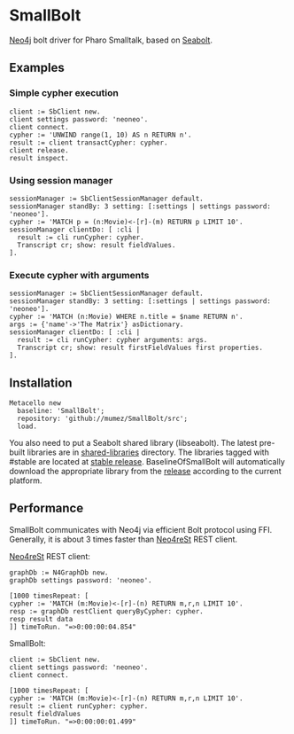 # SmallBolt

[Neo4j](https://neo4j.com/) bolt driver for Pharo Smalltalk, based on [Seabolt](https://github.com/neo4j-drivers/seabolt).

## Examples

### Simple cypher execution

```smalltalk
client := SbClient new.
client settings password: 'neoneo'.
client connect.
cypher := 'UNWIND range(1, 10) AS n RETURN n'.
result := client transactCypher: cypher.
client release.
result inspect.
```

### Using session manager

```smalltalk
sessionManager := SbClientSessionManager default.
sessionManager standBy: 3 setting: [:settings | settings password: 'neoneo'].
cypher := 'MATCH p = (n:Movie)<-[r]-(m) RETURN p LIMIT 10'.
sessionManager clientDo: [ :cli | 
  result := cli runCypher: cypher.
  Transcript cr; show: result fieldValues.
].
```

### Execute cypher with arguments

```Smalltalk
sessionManager := SbClientSessionManager default.
sessionManager standBy: 3 setting: [:settings | settings password: 'neoneo'].
cypher := 'MATCH (n:Movie) WHERE n.title = $name RETURN n'.
args := {'name'->'The Matrix'} asDictionary.
sessionManager clientDo: [ :cli | 
  result := cli runCypher: cypher arguments: args.
  Transcript cr; show: result firstFieldValues first properties.
].
```


## Installation

```smalltalk
Metacello new
  baseline: 'SmallBolt';
  repository: 'github://mumez/SmallBolt/src';
  load.
```

You also need to put a Seabolt shared library (libseabolt).
The latest pre-built libraries are in [shared-libraries](./shared-libraries/) directory.
The libraries tagged with #stable are located at [stable release]([https://github.com/mumez/Smallbolt/releases/stable]). BaselineOfSmallBolt will  automatically download the appropriate library from the [release]([https://github.com/mumez/Smallbolt/releases/stable]) according to the current platform.

## Performance

SmallBolt communicates with Neo4j via efficient Bolt protocol using FFI. Generally, it is about 3 times faster than [Neo4reSt](https://github.com/mumez/Neo4reSt) REST client.

[Neo4reSt](https://github.com/mumez/Neo4reSt) REST client:
```smalltalk
graphDb := N4GraphDb new.
graphDb settings password: 'neoneo'.

[1000 timesRepeat: [ 
cypher := 'MATCH (m:Movie)<-[r]-(n) RETURN m,r,n LIMIT 10'.
resp := graphDb restClient queryByCypher: cypher.
resp result data
]] timeToRun. "=>0:00:00:04.854"
```

SmallBolt:
```smalltalk
client := SbClient new.
client settings password: 'neoneo'.
client connect.

[1000 timesRepeat: [  
cypher := 'MATCH (m:Movie)<-[r]-(n) RETURN m,r,n LIMIT 10'.
result := client runCypher: cypher.	
result fieldValues
]] timeToRun. "=>0:00:00:01.499"
```